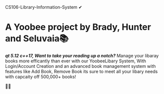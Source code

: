 CS106-Library-Information-System ✔
# A Yoobee project by Brady, Hunter and Seluvaia📚

***qt 5.12 c++17, Want to take your reading up a notch?*** Manage your libaray books more efficantly than ever with our YoobeeLibary System, With Login/Account Creation and an advanced book management system with features like Add Book, Remove Book its sure to meet all your libary needs with capcaity off 500,000+ books!


📖📖
